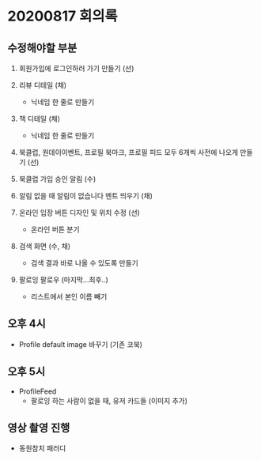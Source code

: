 # 20200817 회의록

## 수정해야할 부분

1. 회원가입에 로그인하러 가기 만들기 (선)

2. 리뷰 디테일 (채)
   - 닉네임 한 줄로 만들기
3. 책 디테일 (채)
   - 닉네임 한 줄로 만들기 
4. 북클럽, 원데이이벤트, 프로필 북마크, 프로필 피드 모두 6개씩 사전에 나오게 만들기 (선)
5. 북클럽 가입 승인 알림 (수)
6.  알림 없을 때 알림이 없습니다 멘트 띄우기 (채)
7. 온라인 입장 버튼 디자인 및 위치 수정 (선)
   - 온라인 버튼 분기
8. 검색 화면 (수, 채)
   - 검색 결과 바로 나올 수 있도록 만들기 
9. 팔로잉 팔로우 (마지막...최후..)
   - 리스트에서 본인 이름 빼기



## 오후 4시

- Profile default image 바꾸기 (기존 코북)



## 오후 5시

- ProfileFeed
  - 팔로잉 하는 사람이 없을 때, 유저 카드들 (이미지 추가)





## 영상 촬영 진행

- 동원참치 패러디

